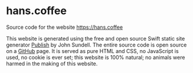 # hans.coffee

Source code for the website https://hans.coffee

This website is generated using the free and open source Swift static site generator [Publish](https://github.com/johnsundell/publish) by John Sundell.
The entire source code is open source on a [GitHub](https://github.com/kamik423/hans.coffee) page.
It is served as pure HTML and CSS, no JavaScript is used, no cookie is ever set;
this website is 100% natural;
no animals were harmed in the making of this website.